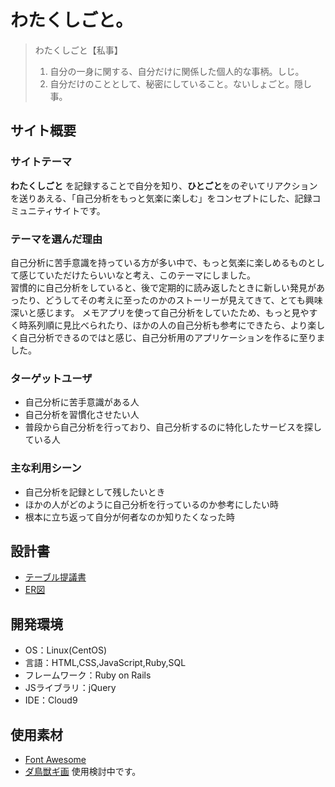 # わたくしごと。

> わたくしごと【私事】
> 1. 自分の一身に関する、自分だけに関係した個人的な事柄。しじ。
> 2. 自分だけのこととして、秘密にしていること。ないしょごと。隠し事。

## サイト概要

### サイトテーマ

**わたくしごと** を記録することで自分を知り、**ひとごと**をのぞいてリアクションを送りあえる、「自己分析をもっと気楽に楽しむ」をコンセプトにした、記録コミュニティサイトです。

### テーマを選んだ理由

自己分析に苦手意識を持っている方が多い中で、もっと気楽に楽しめるものとして感じていただけたらいいなと考え、このテーマにしました。  
習慣的に自己分析をしていると、後で定期的に読み返したときに新しい発見があったり、どうしてその考えに至ったのかのストーリーが見えてきて、とても興味深いと感じます。
メモアプリを使って自己分析をしていたため、もっと見やすく時系列順に見比べられたり、ほかの人の自己分析も参考にできたら、より楽しく自己分析できるのではと感じ、自己分析用のアプリケーションを作るに至りました。  

### ターゲットユーザ

- 自己分析に苦手意識がある人
- 自己分析を習慣化させたい人
- 普段から自己分析を行っており、自己分析するのに特化したサービスを探している人

### 主な利用シーン

- 自己分析を記録として残したいとき
- ほかの人がどのように自己分析を行っているのか参考にしたい時
- 根本に立ち返って自分が何者なのか知りたくなった時

## 設計書
- [テーブル提議書](https://docs.google.com/spreadsheets/d/1lV7RZEoHWc0en_pfhtAjPX4GR6nu8ZenkkhEHa87vY8/edit#gid=1689603443)
- [ER図](https://drive.google.com/file/d/1briRg2qgSBxRGGYwkV_scQlT6wLEAXZQ/view?usp=sharing)

## 開発環境
- OS：Linux(CentOS)
- 言語：HTML,CSS,JavaScript,Ruby,SQL
- フレームワーク：Ruby on Rails
- JSライブラリ：jQuery
- IDE：Cloud9

## 使用素材
- [Font Awesome](https://fontawesome.com/)
- [ダ鳥獣ギ画](https://chojugiga.com/whats/) 使用検討中です。